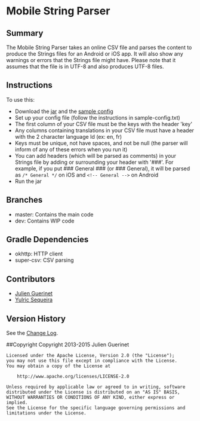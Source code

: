 # Mobile String Parser

## Summary
The Mobile String Parser takes an online CSV file and parses the content to produce the Strings files for an Android or iOS app.
It will also show any warnings or errors that the Strings file might have. 
Please note that it assumes that the file is in UTF-8 and also produces UTF-8 files. 

## Instructions
To use this: 

* Download the [jar][1] and the [sample config](sample-config.txt)
* Set up your config file (follow the instructions in sample-config.txt)
* The first column of your CSV file must be the keys with the header 'key' 
* Any columns containing translations in your CSV file must have a header with the 2 character language Id (ex: en, fr)
* Keys must be unique, not have spaces, and not be null (the parser will inform of any of these errors when you run it) 
* You can add headers (which will be parsed as comments) in your Strings file by adding or surrounding your header with '###'. 
For example, if you put ### General ### (or ### General), it will be parsed as `/* General */` on iOS and `<!-- General -->` on Android
* Run the jar

[1]:https://github.com/jguerinet/mobile-string-parser/releases/download/v2.8.1/mobile-string-parser-2.8.1.jar

## Branches
* master: Contains the main code 
* dev: Contains WIP code

## Gradle Dependencies
* okhttp:       HTTP client
* super-csv:    CSV parsing

## Contributors
* [Julien Guerinet](https://github.com/jguerinet)
* [Yulric Sequeira](https://github.com/yulric)  

## Version History
See the [Change Log](CHANGELOG.md).

##Copyright 
    Copyright 2013-2015 Julien Guerinet

    Licensed under the Apache License, Version 2.0 (the "License");
    you may not use this file except in compliance with the License.
    You may obtain a copy of the License at
    
        http://www.apache.org/licenses/LICENSE-2.0
    
    Unless required by applicable law or agreed to in writing, software
    distributed under the License is distributed on an "AS IS" BASIS,
    WITHOUT WARRANTIES OR CONDITIONS OF ANY KIND, either express or implied.
    See the License for the specific language governing permissions and
    limitations under the License.